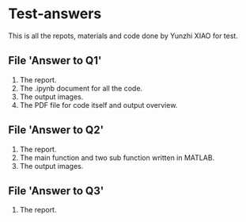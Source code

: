 # Test-answers

This is all the repots, materials and code done by Yunzhi XIAO for test.

## File 'Answer to Q1' 
1. The report.
2. The .ipynb document for all the code.
3. The output images.
4. The PDF file for code itself and output overview.

## File 'Answer to Q2'
1. The report.
2. The main function and two sub function written in MATLAB.
3. The output images.

## File 'Answer to Q3'
1. The report.
